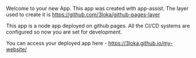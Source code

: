 Welcome to your new App. This app was created with app-assist. The layer used to create it is https://github.com/3loka/github-pages-layer

This app is a node app deployed on github pages. All the CI/CD systems are configured so now you are set for development. 

You can access your deployed app here - https://3loka.github.io/my-website/
